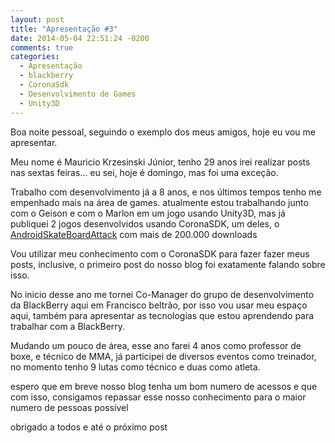 ```yaml
---
layout: post
title: "Apresentação #3"
date: 2014-05-04 22:51:24 -0200
comments: true
categories:
  - Apresentação
  - blackberry
  - CoronaSdk
  - Desenvolvimento de Games
  - Unity3D
---
```

Boa noite pessoal, seguindo o exemplo dos meus amigos, hoje eu vou me apresentar.

Meu nome é Mauricio Krzesinski Júnior, tenho 29 anos
irei realizar posts nas sextas feiras… eu sei, hoje é domingo, mas foi uma exceção.

Trabalho com desenvolvimento já a 8 anos, e nos últimos tempos tenho me empenhado mais na área de games.
atualmente estou trabalhando junto com o Geison e com o Marlon em um jogo usando Unity3D, mas já publiquei 2 jogos desenvolvidos usando CoronaSDK, um deles, o [AndroidSkateBoardAttack](https://play.google.com/store/apps/details?id=aftersixgames.com&hl=pt_BR) com mais de 200.000 downloads

Vou utilizar meu conhecimento com o CoronaSDK para fazer fazer meus posts, inclusive, o primeiro post do nosso blog foi exatamente falando sobre isso.

No inicio desse ano me tornei Co-Manager do grupo de desenvolvimento da BlackBerry aqui em Francisco beltrão, por isso vou usar meu espaço aqui, também para apresentar as tecnologias que estou aprendendo para trabalhar com a BlackBerry.

Mudando um pouco de área, esse ano farei 4 anos como professor de boxe, e técnico de MMA, já participei de diversos eventos como treinador, no momento tenho 9 lutas como técnico e duas como atleta.

espero que em breve nosso blog tenha um bom numero de acessos e que com isso, consigamos repassar esse nosso conhecimento para o maior numero de pessoas possível

obrigado a todos e até o próximo post